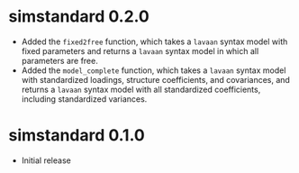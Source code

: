 # simstandard 0.2.0

* Added the `fixed2free` function, which takes a `lavaan` syntax model with fixed parameters and returns a `lavaan` syntax model in which all parameters are free.
* Added the `model_complete` function, which takes a `lavaan` syntax model with standardized loadings, structure coefficients, and covariances, and returns a `lavaan` syntax model with all standardized coefficients, including standardized variances.

# simstandard 0.1.0

* Initial release
